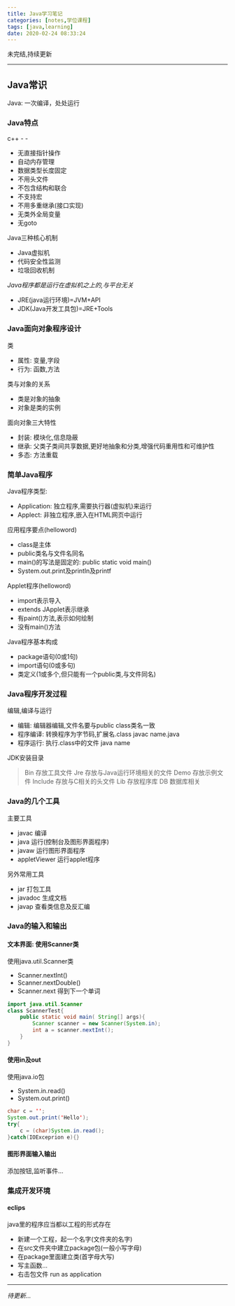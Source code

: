 ```yaml
---
title: Java学习笔记
categories: [notes,学位课程]
tags: [java,learning]
date: 2020-02-24 08:33:24
---
```


未完结,持续更新

---

## Java常识

Java: 一次编译，处处运行

### Java特点

c++ - -

* 无直接指针操作
* 自动内存管理
* 数据类型长度固定
* 不用头文件
* 不包含结构和联合
* 不支持宏
* 不用多重继承(接口实现)
* 无类外全局变量
* 无goto

Java三种核心机制

* Java虚拟机
* 代码安全性监测
* 垃圾回收机制

*Java程序都是运行在虚拟机之上的,与平台无关*

* JRE(java运行环境)=JVM+API
* JDK(Java开发工具包)=JRE+Tools

### Java面向对象程序设计

类

* 属性: 变量,字段
* 行为: 函数,方法

类与对象的关系

* 类是对象的抽象
* 对象是类的实例

面向对象三大特性

* 封装: 模块化,信息隐蔽
* 继承: 父类子类间共享数据,更好地抽象和分类,增强代码重用性和可维护性
* 多态: 方法重载

### 简单Java程序

Java程序类型:

* Application: 独立程序,需要执行器(虚拟机)来运行
* Applect: 非独立程序,嵌入在HTML网页中运行

应用程序要点(helloword)

* class是主体
* public类名与文件名同名
* main()的写法是固定的: public static void main()
* System.out.print及println及printf

Applet程序(helloword)

* import表示导入
* extends JApplet表示继承
* 有paint()方法,表示如何绘制
* 没有main()方法

Java程序基本构成

* package语句(0或1句)
* import语句(0或多句)
* 类定义(1或多个,但只能有一个public类,与文件同名)

### Java程序开发过程

编辑,编译与运行

* 编辑: 编辑器编辑,文件名要与public class类名一致
* 程序编译: 转换程序为字节码,扩展名.class  javac name.java
* 程序运行: 执行.class中的文件    java name

JDK安装目录

> Bin 存放工具文件
> Jre 存放与Java运行环境相关的文件
> Demo 存放示例文件
> Include 存放与C相关的头文件
> Lib 存放程序库
> DB 数据库相关

### Java的几个工具

主要工具

* javac 编译
* java 运行(控制台及图形界面程序)
* javaw 运行图形界面程序
* appletViewer 运行applet程序

另外常用工具

* jar 打包工具
* javadoc 生成文档
* javap 查看类信息及反汇编

### Java的输入和输出

#### 文本界面: 使用Scanner类
使用java.util.Scanner类
* Scanner.nextInt()
* Scanner.nextDouble()
* Scanner.next 得到下一个单词
```java
import java.util.Scanner
class ScannerTest{
    public static void main( String[] args){
        Scanner scanner = new Scanner(System.in);
        int a = scanner.nextInt();
    }
}
```

#### 使用in及out
使用java.io包
* System.in.read()
* System.out.print()
```java
char c = '';
System.out.print('Hello');
try{
    c = (char)System.in.read();
}catch(IOExceprion e){}
```

#### 图形界面输入输出
添加按钮,监听事件...

### 集成开发环境

#### eclips

java里的程序应当都以工程的形式存在

* 新建一个工程，起一个名字(文件夹的名字)
* 在src文件夹中建立package包(一般小写字母)
* 在package里面建立类(首字母大写)
* 写主函数...
* 右击包文件 run as application

---
*待更新...*













